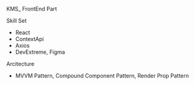 KMS_ FrontEnd Part 

Skill Set
- React
- ContextApi
- Axios
- DevExtreme, Figma

Arcitecture
- MVVM Pattern, Compound Component Pattern, Render Prop Pattern


